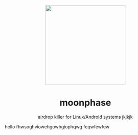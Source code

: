 <div align="center">
  
<img src="https://github.com/user-attachments/assets/e154ef27-3241-4893-9495-0affb891ca14" height="250px" />

# moonphase
airdrop killer for Linux/Android systems
jkjkjk
</div>
hello
fhwsoghviowehgowhgiophqwg
feqwfewfew
